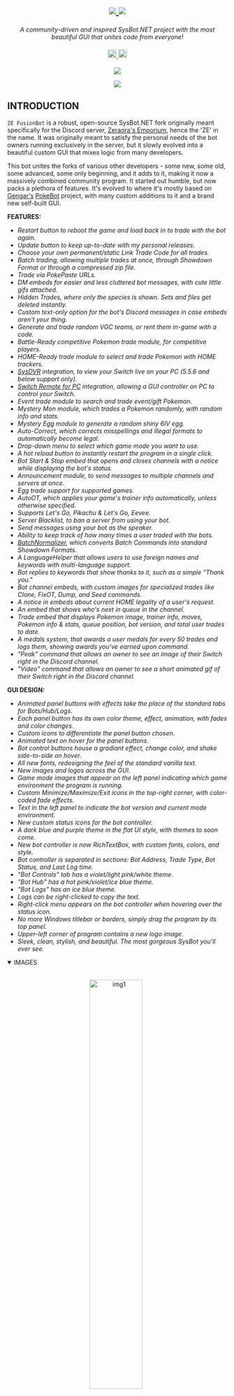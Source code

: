 <h1 align="center">
    <a href="https://amplication.com/#gh-light-mode-only">
    <img src="https://i.imgur.com/0HWW0te.png">
    </a>
    <a href="https://amplication.com/#gh-dark-mode-only">
    <img src="https://i.imgur.com/0HWW0te.png">
    </a>
</h1>

<p align="center">
  <i align="center">A community-driven and inspired SysBot.NET project with the most beautiful GUI that unites code from everyone!</i>
</p>

<h4 align="center">
  <a href="https://FreeMons.Org">
    <img src="https://i.imgur.com/wbWzI2u.png" alt="discord" style="height: 20px;">
  </a>
  <a href="https://ko-fi.com/secludedly">
    <img src="https://i.imgur.com/nDO4SgL.png" alt="ko-fi" style="height: 20px;">
  </a>
</h4>



<p align="center">
    <img src="https://raw.githubusercontent.com/Secludedly/ZE-FusionBot/main/.readme/README_IntroGif.gif">
</p>
<p align="center">
    <img src="https://raw.githubusercontent.com/Secludedly/ZE-FusionBot/main/.readme/README_IntroGif2.gif">
</p>


## INTRODUCTION

`ZE FusionBot` is a robust, open-source SysBot.NET fork originally meant specifically for the Discord server, [Zeraora's Emporium](https://FreeMons.Org), hence the 'ZE' in the name. It was originally meant to satisfy the personal needs of the bot owners running exclusively in the server, but it slowly evolved into a beautiful custom GUI that mixes logic from many developers.

This bot unites the forks of various other developers - some new, some old, some advanced, some only beginning, and it adds to it, making it now a massively combined community program. It started out humble, but now packs a plethora of features. It's evolved to where it's mostly based on [Gengar's](https://github.com/bdawg1989) [PokeBot](https://github.com/bdawg1989/PokeBot) project, with many custom additions to it and a brand new self-built GUI.

**FEATURES:**
- *Restart button to reboot the game and load back in to trade with the bot again.*
- *Update button to keep up-to-date with my personal releases.*
- *Choose your own permanent/static Link Trade Code for all trades.*
- *Batch trading, allowing multiple trades at once, through Showdown Format or through a compressed zip file.*
- *Trade via PokePaste URLs.*
- *DM embeds for easier and less cluttered bot messages, with cute little gifs attached.*
- *Hidden Trades, where only the species is shown. Sets and files get deleted instantly.*
- *Custom text-only option for the bot's Discord messages in case embeds aren't your thing.*
- *Generate and trade random VGC teams, or rent them in-game with a code.*
- *Battle-Ready competitive Pokemon trade module, for competitive players.*
- *HOME-Ready trade module to select and trade Pokemon with HOME trackers.*
- *[SysDVR](https://github.com/exelix11/SysDVR/releases/tag/v5.5.6) integration, to view your Switch live on your PC (5.5.6 and below support only).*
- *[Switch Remote for PC](https://github.com/Secludedly/Switch-Remote-For-PC) integration, allowing a GUI controller on PC to control your Switch.*
- *Event trade module to search and trade event/gift Pokemon.*
- *Mystery Mon module, which trades a Pokemon randomly, with random info and stats.*
- *Mystery Egg module to generate a random shiny 6IV egg.*
- *Auto-Correct, which corrects misspellings and illegal formats to automatically become legal.*
- *Drop-down menu to select which game mode you want to use.*
- *A hot reload button to instantly restart the program in a single click.*
- *Bot Start & Stop embed that opens and closes channels with a notice while displaying the bot's status.*
- *Announcement module, to send messages to multiple channels and servers at once.*
- *Egg trade support for supported games.*
- *AutoOT, which applies your game's trainer info automatically, unless otherwise specified.*
- *Supports Let's Go, Pikachu & Let's Go, Eevee.*
- *Server Blacklist, to ban a server from using your bot.*
- *Send messages using your bot as the speaker.*
- *Ability to keep track of how many times a user traded with the bots.*
- *[BatchNormalizer](https://github.com/Secludedly/ZE-FusionBot/commit/490ebca7ef8dc28084dce51b18e9dedfecccac04), which converts Batch Commands into standard Showdown Formats.*
- *A LanguageHelper that allows users to use foreign names and keywords with multi-language support.*
- *Bot replies to keywords that show thanks to it, such as a simple "Thank you."*
- *Bot channel embeds, with custom images for specialized trades like Clone, FixOT, Dump, and Seed commands.*
- *A notice in embeds about current HOME legality of a user's request.*
- *An embed that shows who's next in queue in the channel.*
- *Trade embed that displays Pokemon image, trainer info, moves, Pokemon info & stats, queue position, bot version, and total user trades to date.*
- *A medals system, that awards a user medals for every 50 trades and logs them, showing awards you've earned upon command.*
- *"Peak" command that allows an owner to see an image of their Switch right in the Discord channel.*
- *"Video" command that allows an owner to see a short animated gif of their Switch right in the Discord channel.*



**GUI DESIGN:**
- *Animated panel buttons with effects take the place of the standard tabs for Bots/Hub/Logs.*
- *Each panel button has its own color theme, effect, animation, with fades and color changes.*
- *Custom icons to differentiate the panel button chosen.*
- *Animated text on hover for the panel buttons.*
- *Bot control buttons house a gradiant effect, change color, and shake side-to-side on hover.*
- *All new fonts, redesigning the feel of the standard vanilla text.*
- *New images and logos across the GUI.*
- *Game mode images that appear on the left panel indicating which game environment the program is running.*
- *Custom Minimize/Maximize/Exit icons in the top-right corner, with color-coded fade effects.*
- *Text in the left panel to indicate the bot version and current mode environment.*
- *New custom status icons for the bot controller.*
- *A dark blue and purple theme in the flat UI style, with themes to soon come.*
- *New bot controller is now RichTextBox, with custom fonts, colors, and style.*
- *Bot controller is separated in sections: Bot Address, Trade Type, Bot Status, and Last Log time.*
- *"Bot Controls" tab has a violet/light pink/white theme.*
- *"Bot Hub" has a hot pink/violet/ice blue theme.*
- *"Bot Logs" has an ice blue theme.*
- *Logs can be right-clicked to copy the text.*
- *Right-click menu appears on the bot controller when hovering over the status icon.*
- *No more Windows titlebar or borders, simply drag the program by its top panel.*
- *Upper-left corner of program contains a new logo image.*
- *Sleek, clean, stylish, and beautiful. The most gorgeous SysBot you'll ever see.*



<details open>
<summary>
 IMAGES
</summary> <br />

<p align="center">
    <img width="49%" src="https://i.imgur.com/hsh43rt.png" alt="img1"/>
&nbsp;
    <img width="49%" src="https://i.imgur.com/lWkBXLi.png" alt="img2"/>
</p>
<p align="center">
    <img width="49%" src="https://i.imgur.com/pMdWfcT.png" alt="img3"/>
&nbsp;
    <img width="49%" src="https://i.imgur.com/rdOq4M7.png" alt="img4"/>
</p>
<p align="center">
    <img width="49%" src="https://i.imgur.com/eWmTGCI.png" alt="img5"/>
&nbsp;
    <img width="49%" src="https://i.imgur.com/SPe1iOa.png" alt="img6"/>
</p>
</details>



<details open>
<summary>
 GIFS
</summary> <br />

<table>
  <tr>
    <td align="center">
      <p>Switch Remote for PC</p>
      <img width="100%" src="https://raw.githubusercontent.com/Secludedly/ZE-FusionBot/main/.readme/README_SwitchRemoteForPC.gif alt="gif1"/>
    </td>
    <td align="center">
      <p>SysDVR Feature</p>
      <img width="100%" src="https://raw.githubusercontent.com/Secludedly/ZE-FusionBot/main/.readme/README_SysDVR.gif" alt="gif2"/>
    </td>
    <td align="center">
      <p>Batch Trading Archives</p>
      <img width="100%" src="https://raw.githubusercontent.com/Secludedly/ZE-FusionBot/main/.readme/README_BatchArchive.gif" alt="gif3"/>
    </td>
  </tr>
  <tr>
    <td align="center">
      <p>Batch Trading Showdown</p>
      <img width="100%" src="https://raw.githubusercontent.com/Secludedly/ZE-FusionBot/main/.readme/README_BatchShowdown.gif" alt="gif4"/>
    </td>
    <td align="center">
      <p>Peak & Video Feature</p>
      <img width="100%" src="https://raw.githubusercontent.com/Secludedly/ZE-FusionBot/main/.readme/README_Peek+Video.gif" alt="gif5"/>
    </td>
    <td align="center">
      <p>Surprise Trading</p>
      <img width="100%" src="https://raw.githubusercontent.com/Secludedly/ZE-FusionBot/main/.readme/README_MysteryMon.gif" alt="gif6"/>
    </td>
  </tr>
</table>

</details>



## BASIC USE COMMANDS
`trade` // Initiate a Link Trade. <br />
`hidetrade` // Initiate a Link Trade without displaying your Pokemon's embed information in the channel. <br />
`clone` // Initiate a Clone Trade. <br />
`dump` // The bot DMs you PKM files of the Pokemon you show it. <br />
`seed` // Check for seeds in supported games. <br />
`fixot` // Scrubs the URL from an admon's nickname and sends you a clean copy. <br />
`lc` // Check if a PKM file is legal. <br />
`lcv` // Check if a PKM file is legal with extra output. <br />
`legalize` // Attempts to legalize a PKM file. <br />
`convert <Showdown Format>` // Convert Showdown Format to PKM file, legalizing a Pokemon set in the process. <br />
`tradeuser <Ping User>` // Trades a PKM file to a mentioned user. <br />
`egg <Showdown Format>` // Trade for an egg. <br />
`it <Held Item>` // Trade an item. <br />

## BATCH TRADING
`btz` // Place up to 6 files into a .zip archive and trade it. <br />
```c#
bt
Showdown Template
---
Showdown Template
---
Showdown Template
```

## STATUS COMMANDS
`status` // Current bot status. <br />
`info` // Info about the bot. <br />
`help` // Brings up the full list of bot options, with descriptions. <br />

## TRADE MANAGEMENT
`dtc` // Delete current Link Trade Code. <br />
`qc` // Removes you from a queue. <br />
`qs` // Checks position in the queue. <br />

## ENHANCED TRADE FEATURES
`mm` // Get a surprise Pokémon! Everything is totally random, literally. <br />
`me` // Get a mystery egg! All shiny, 6IV, and have their Hidden Ability. <br />
`brl <species name> <page number>` // List all pre-made Battle-Ready Pokemon for trade. <br />
`le <species name> <page number>` // List all Event Pokemon for trade. <br />
`pp <URL>` // Gen a Pokemon team from a PokePaste URL. <br />
`hr` // View, trade, and download legal HOME-Ready files for transfer. <br />
`rt` // DMs you a zip file of a random VGC team, with info about it. <br />
— *You can trade the actual zip file with the btz command.* <br />
`srp <game> <page>` // The user will obtain a list of valid events for each game. <br />
— **srp commands:** *gen9, bdsp, pla, swsh, gen7, gen6, gen5, gen4, gen3.* <br />
`dt <LinkCode> <IVToBe0> <Language> <Nature>` // Trades you a Ditto. <br />
— **Example:** *dt 22222222 ATK Japanese Timid.* <br />

## BOT MANAGEMENT
`ql` // Lists everyone in a queue. <br />
`tl` // Lists everyone in the Trade queue. <br />
`cl` // Lists everyone in the Clone queue. <br />
`dl` // Lists everyone in the Dump queue. <br />
`fl` // Lists everyone in the FixOT queue. <br />
`sl` // Lists everyone in the Seed queue. <br />
`qt` // Toggles on/off the ability to join the queue. <br />
`qm` // Changes how queueing is controlled (manual/threshold/interval). <br />
`kill` // Shuts down the bot, closing it. <br />
`previoususersummary` // Prints a list of previously encountered users. <br />
`forgetuser <ID>` // Forgets users that were previously encountered. <br />
`announce <msg>` // Sends an announcement to all channels. <br />
`aec` // Makes the bot post embeds to the channel.  <br />
`echoinfo` // Dumps the special message settings. <br />
`ec` // Clears the special message echo settings in that specific channel. <br />
`eca` // Clears all the special message Echo channel settings. <br />
`addsudo <ID>` // Adds mentioned user to Global Sudo. <br />
`removesudo <ID>` // Removes mentioned user from Global Sudo. <br />
`ac` // Adds a channel to the list of channels that are accepting commands. <br />
`syncchannels` // Copies all channels from ChannelWhitelist to AnnouncementChannel. <br />
`removeChannel` // Removes a channel from the list of channels that are accepting commands. <br />
`leave` // Leaves the current server. <br />
`listguilds` // Lists all guilds the bot is part of. <br />
`leaveguild <ID>` // Leaves guild based on supplied ID. <br />
`leaveall` // Leaves all servers the bot is currently in. <br />
`loghere` // Makes the bot log to the channel. <br />
`loginfo` // Dumps the logging settings. <br />
`lc` // Clears the logging settings in that specific channel. <br />
`lca` // Clears all the logging settings. <br />
`poolreload` // Reloads the bot pool from the setting's folder. <br />
`pool` // Displays the details of Pokémon files in the random pool. <br />

## SWITCH MANAGEMENT
`screenon` // Turns your Switch screen on. <br />
`screenonall` // Turns the screens of multiple Switch consoles on. <br />
`screenoff` // Turns your Switch screen off. <br />
`screenoffall` // Turns the screens of multiple Switch consoles off. <br />
`sysdvr` // Opens <a href="https://github.com/exelix11/SysDVR">SysDVR</a> to view live video of your Switch, with setup instructions. <br />
`startcontroller` // Opens <a href="https://github.com/Secludedly/Switch-Remote-For-PC">Switch Remote For PC</a>, a GUI that emulates buttons presses on the Switch, with instructions. <br />
`video` // Shows a video gif of your current Switch screen. <br />
`peek` // Shows an image of your current Switch screen. <br />
`setStick <IP> <Coordinates>` // Sets the stick to the specified position. <br />
`click <IP> <button>` // Clicks the specified button. <br />
— **Buttons:** *DUP, DDOWN, DLEFT, DRIGHT, A, B, X, Y, L, R, ZL, ZR, LSTICK, CAPTURE, HOME, MINUS, PLUS* <br />

## PERMISSIONS
`blacklistid <ID>` // Blacklists a specified user in or out of your server. <br />
`unblacklistid <ID>` // Removes blacklisting of a specified user in or out of your server. <br />
`blacklistcomment <ID> <msg>` // Adds a comment for a blacklisted Discord user ID. <br />
`blacklistserver <ID>` // Blacklists a specified server from using the bot. <br />
`unblacklistserver <ID>` // Removes blacklisting of a specific server. <br />
`blacklistsummary` // Prints the list of blacklisted Discord users. <br />
`banid <ID>` // Bans a specified user. <br />
`unbanid <ID>` // Unbans a specified user. <br />
`bannedIDcomment <ID> <msg>` // Adds a comment for a banned online user ID. <br />

## MISC FEATURES
`setavatar` // Sets the bot's avatar to an animated GIF. <br />
`hi` // Say hi to the bot and it'll respond with something the bot owner's can customize. <br />
`joke` // Tells a random joke. It's pointless and silly. Probably not even funny. <br />
`say <msg> <channel>` // Sends a message as the bot to a channel. <br />
`dm <mention user> <msg>` // Sends a message as the bot to a user's DM. <br />
`ping` // Makes the bot respond, indicating that it is running. <br />

## NON-COMMAND FEATURES
— Apply custom trade codes for each distribution (SV Only). To use this, add a 8 digit code to the file name of your distribution file. **FOR EXAMPLE:** `Great Tusk-Tera(Steel)-03760382.pk9`.

— Paste a PKM file in any bot channel without a command to get detailed Showdown Format info with Batch Commands. Gives you nearly all VITAL information about the Pokemon in the file, and the formats it returns can be traded.

— Thank the bots, and they may reply back to you with a message. The bots love attention.

# OTHER PROJECTS
— **<a href="https://github.com/Secludedly/Switch-Remote-For-PC">SWITCH REMOTE FOR PC</a>** // Remote control your Switch from PC. <br />
*Originally created by <a href="https://github.com/CodeHedge">Hedge</a>.*

— **<a href="https://github.com/Secludedly/PKHeX-ALM-Releases/releases">PKHeX ALM RELEASES</a>** // Unofficial PKHeX releases with AutoLegalityMod, along with preconfigured almconfig.json and cfg.json. <br />
*PKHeX originally created by <a href="https://github.com/kwsch">Kurt</a>.* <br />
*ALM currently updated by <a href="https://github.com/santacrab2">SantaCrab</a> & created by <a href="https://github.com/architdate">archidate</a>.* <br />

# SUPPORTED PROJECTS
— **<a href="https://GenPKM.com">GenPKM</a>** // An alternative to Pokémon Showdown's Teambuilder for making Showdown Formats for bots.
